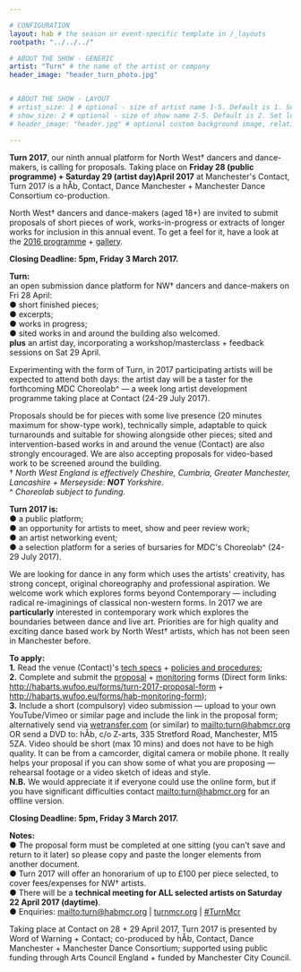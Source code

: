 ```yaml
---

# CONFIGURATION
layout: hab # the season or event-specific template in /_layouts
rootpath: "../../../"

# ABOUT THE SHOW - GENERIC
artist: "Turn" # the name of the artist or company
header_image: "header_turn_photo.jpg"   


# ABOUT THE SHOW - LAYOUT
# artist_size: 1 # optional - size of artist name 1-5. Default is 1. Set longer names to lower values
# show_size: 2 # optional - size of show name 2-5. Default is 2. Set longer names to lower values
# header_image: "header.jpg" # optional custom background image, relative to current page

---
```

**Turn 2017**, our ninth annual platform for North West† dancers and dance-makers, is calling for proposals. Taking place on **Friday 28 (public programme) + Saturday 29 (artist day)April  2017** at Manchester's Contact, Turn 2017 is a hÅb, Contact, Dance Manchester + Manchester Dance Consortium co-production.           
            
North West† dancers and dance-makers (aged 18+) are invited to submit proposals of short pieces of work, works-in-progress or extracts of longer works for inclusion in this annual event. To get a feel for it, have a look at the [2016 programme](/archive/2016-turn) + [gallery](/galleries/2016-turn).         
        
**Closing Deadline: 5pm, Friday 3 March 2017.**       
          
**Turn:**    
an open submission dance platform for NW† dancers and dance-makers on Fri 28 April:    
● short finished pieces;      
● excerpts;    
● works in progress;    
● sited works in and around the building also welcomed.     
**plus** an artist day, incorporating a workshop/masterclass + feedback sessions on Sat 29 April.     
         
Experimenting with the form of Turn, in 2017 participating artists will be expected to attend both days: the artist day will be a taster for the forthcoming MDC Choreolab^ — a week long artist development programme taking place at Contact (24-29 July 2017).       
         
Proposals should be for pieces with some live presence (20 minutes maximum for show-type work), technically simple, adaptable to quick turnarounds and suitable for showing alongside other pieces; sited and intervention-based works in and around the venue (Contact) are also strongly encouraged. We are also accepting proposals for video-based work to be screened around the building.        
† *North West England is effectively Cheshire, Cumbria, Greater Manchester, Lancashire + Merseyside: **NOT** Yorkshire.*       
^ *Choreolab subject to funding.*        
        
**Turn 2017 is:**       
● a public platform;       
● an opportunity for artists to meet, show and peer review work;      
● an artist networking event;       
● a selection platform for a series of bursaries for MDC's Choreolab^ (24-29 July 2017).        
       
We are looking for dance in any form which uses the artists' creativity, has strong concept, original choreography and professional aspiration. We welcome work which explores forms beyond Contemporary — including radical re-imaginings of classical non-western forms. In 2017 we are **particularly** interested in contemporary work which explores the boundaries between dance and live art. Priorities are for high quality and exciting dance based work by North West† artists, which has not been seen in Manchester before.        
          
**To apply:**     
**1.** Read the venue (Contact)'s <a href="http://turnmcr.posthaven.com/pages/contact-tech-specs" target="_blank">tech specs</a> + <a href="http://turnmcr.posthaven.com/pages/policies-and-procedures-14138" target="_blank">policies and procedures</a>;        
**2.** Complete and submit the <a href="http://habarts.wufoo.eu/forms/turn-2017-proposal-form" target="_blank">proposal</a> + <a href="http://habarts.wufoo.eu/forms/hab-monitoring-form" target="_blank">monitoring</a> forms (Direct form links: http://habarts.wufoo.eu/forms/turn-2017-proposal-form + http://habarts.wufoo.eu/forms/hab-monitoring-form);        
**3.** Include a short (compulsory) video submission — upload to your own YouTube/Vimeo or similar page and include the link in the proposal form; alternatively send via <a href="http://www.wetransfer.com" target="_blank">wetransfer.com</a> (or similar) to <mailto:turn@habmcr.org> OR send a DVD to: hÅb, c/o Z-arts, 335 Stretford Road, Manchester, M15 5ZA. Video should be short (max 10 mins) and does not have to be high quality. It can be from a camcorder, digital camera or mobile phone. It really helps your proposal if you can show some of what you are proposing — rehearsal footage or a video sketch of ideas and style.        
**N.B.** We would appreciate it if everyone could use the online form, but if you have significant difficulties contact <mailto:turn@habmcr.org> for an offline version.       
         
**Closing Deadline: 5pm, Friday 3 March 2017.**        
       
**Notes:**      
● The proposal form must be completed at one sitting (you can't save and return to it later) so please copy and paste the longer elements from another document.    
● Turn 2017 will offer an honorarium of up to £100 per piece selected, to cover fees/expenses for NW† artists.    
● There will be a **technical meeting for ALL selected artists on Saturday 22 April 2017 (daytime)**.      
● Enquiries: <mailto:turn@habmcr.org> | <a href="http://turnmcr.org" target="_blank">turnmcr.org</a> | <a href="http://twitter.com/hashtag/#TurnMcr" target="_blank">#TurnMcr</a>        
        
Taking place at Contact on 28 + 29 April 2017, Turn 2017 is presented by Word of Warning + Contact; co-produced by hÅb, Contact, Dance Manchester + Manchester Dance Consortium; supported using public funding through Arts Council England + funded by Manchester City Council.
